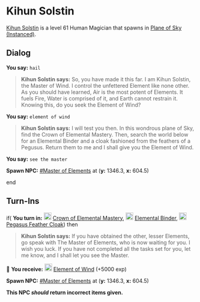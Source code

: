 # Kihun Solstin



[Kihun Solstin](/npc/71055) is a level 61 Human Magician that spawns in [Plane of Sky (Instanced)](/zone/1071).



## Dialog

**You say:** `hail`



>**Kihun Solstin says:** So, you have made it this far. I am Kihun Solstin, the Master of Wind. I control the unfettered Element like none other. As you should have learned, Air is the most potent of Elements. It fuels Fire, Water is comprised of it, and Earth cannot restrain it. Knowing this, do you seek the Element of Wind?

**You say:** `element of wind`



>**Kihun Solstin says:** I will test you then. In this wondrous plane of Sky, find the Crown of Elemental Mastery. Then, search the world below for an Elemental Binder and a cloak fashioned from the feathers of a Pegusus. Return them to me and I shall give you the Element of Wind.

**You say:** `see the master`



**Spawn NPC:**  [\#Master of Elements](/npc/71040) at (**y:** 1346.3, **x:** 604.5)

end



## Turn-Ins



if( **You turn in:** <img style="background:url(/static/icons/blank_slot.gif);width:20px;height:20px;" src="/static/icons/item_511.png" alt="" /> <a
                                href="/item/20764" data-url="20764" class="tooltip-link link">Crown of Elemental Mastery</a>, <img style="background:url(/static/icons/blank_slot.gif);width:20px;height:20px;" src="/static/icons/item_511.png" alt="" /> <a
                                href="/item/28043" data-url="28043" class="tooltip-link link">Elemental Binder</a>, <img style="background:url(/static/icons/blank_slot.gif);width:20px;height:20px;" src="/static/icons/item_659.png" alt="" /> <a
                                href="/item/2463" data-url="2463" class="tooltip-link link">Pegasus Feather Cloak</a>) then


>**Kihun Solstin says:** If you have obtained the other, lesser Elements, go speak with The Master of Elements, who is now waiting for you. I wish you luck. If you have not completed all the tasks set for you, let me know, and I shall let you see the Master.


 &#127873; **You receive:**  <img style="background:url(/static/icons/blank_slot.gif);width:20px;height:20px;" src="/static/icons/item_966.png" alt="" /> <a
                                href="/item/28033" data-url="28033" class="tooltip-link link">Element of Wind</a> (+5000 exp)

 


**Spawn NPC:**  [\#Master of Elements](/npc/71040) at (**y:** 1346.3, **x:** 604.5)


**This NPC *should* return incorrect items given.**
